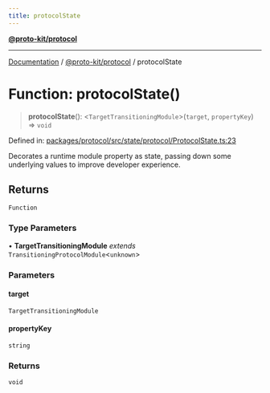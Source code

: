 ```yaml
---
title: protocolState
---
```


[**@proto-kit/protocol**](../README.md)

***

[Documentation](../../../README.md) / [@proto-kit/protocol](../README.md) / protocolState

# Function: protocolState()

> **protocolState**(): \<`TargetTransitioningModule`\>(`target`, `propertyKey`) => `void`

Defined in: [packages/protocol/src/state/protocol/ProtocolState.ts:23](https://github.com/proto-kit/framework/blob/b953c754e500c62f01fbbd6d09adfb2f5577269d/packages/protocol/src/state/protocol/ProtocolState.ts#L23)

Decorates a runtime module property as state, passing down some
underlying values to improve developer experience.

## Returns

`Function`

### Type Parameters

• **TargetTransitioningModule** *extends* `TransitioningProtocolModule`\<`unknown`\>

### Parameters

#### target

`TargetTransitioningModule`

#### propertyKey

`string`

### Returns

`void`
